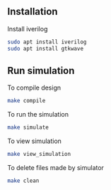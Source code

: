 
## Installation

Install iverilog
```bash
sudo apt install iverilog
sudo apt install gtkwave
```

## Run simulation
To compile design
```bash
make compile
```

To run the simulation
```bash
make simulate
```

To view simulation
```bash
make view_simulation
```

To delete files made by simulator
```bash
make clean
```

